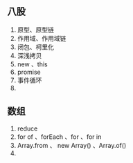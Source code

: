 
## 八股
1. 原型、原型链
2. 作用域、作用域链
3. 闭包、柯里化
4. 深浅拷贝
5. new 、this
6. promise
7. 事件循环
8. 

## 数组
1. reduce
2. for of 、forEach 、for 、for in
3. Array.from  、 new Array()  、Array.of()
4. 